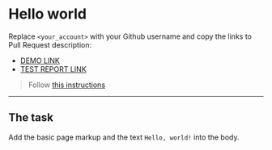 # Hello world
Replace `<your_account>` with your Github username and copy the links to Pull Request description:
- [DEMO LINK](https://ruslan-ihnatenko.github.io/layout_hello-world/)
- [TEST REPORT LINK](https://ruslan-ihnatenko.github.io/layout_hello-world/report/html_report/)

> Follow [this instructions](https://mate-academy.github.io/layout_task-guideline/#how-to-solve-the-layout-tasks-on-github)
___

## The task
Add the basic page markup and the text `Hello, world!` into the body.
